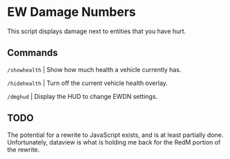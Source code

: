 # EW Damage Numbers

This script displays damage next to entities that you have hurt.

## Commands

`/showhealth` | Show how much health a vehicle currently has.

`/hidehealth` | Turn off the current vehicle health overlay.

`/dmghud` | Display the HUD to change EWDN settings.

## TODO

The potential for a rewrite to JavaScript exists, and is at least partially done. Unfortunately, dataview is what is holding me back for the RedM portion of the rewrite.
